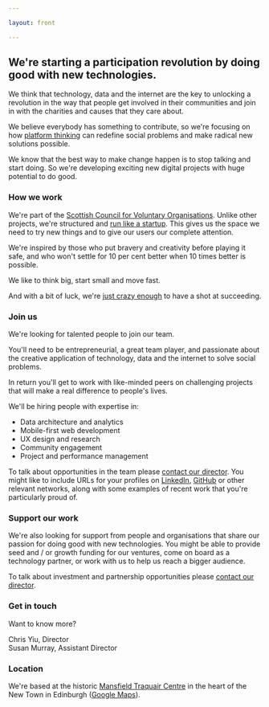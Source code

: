 ```yaml
---

layout: front

---
```


## We're starting a participation revolution by doing good with new technologies.

We think that technology, data and the internet are the key to unlocking a revolution in the way that people get involved in their communities and join in with the charities and causes that they care about.

We believe everybody has something to contribute, so we're focusing on how [platform thinking](http://www.wired.com/2014/01/platform-thinking-approach-innovation/) can redefine social problems and make radical new solutions possible.

We know that the best way to make change happen is to stop talking and start doing. So we're developing exciting new digital projects with huge potential to do good.

### How we work

We're part of the [Scottish Council for Voluntary Organisations](http://www.scvo.org.uk).  Unlike other projects, we're structured and [run like a startup](http://theleanstartup.com/principles). This gives us the space we need to try new things and to give our users our complete attention.

We're inspired by those who put bravery and creativity before playing it safe, and who won't settle for 10 per cent better when 10 times better is possible.

We like to think big, start small and move fast.

And with a bit of luck, we're [just crazy enough](http://www.wired.com/2013/02/moonshots-matter-heres-how-to-make-them-happen/) to have a shot at succeeding.

### Join us

We're looking for talented people to join our team.

You'll need to be entrepreneurial, a great team player, and passionate about the creative application of technology, data and the internet to solve social problems.

In return you'll get to work with like-minded peers on challenging projects that will make a real difference to people's lives.

We'll be hiring people with expertise in:

- Data architecture and analytics
- Mobile-first web development
- UX design and research
- Community engagement
- Project and performance management

To talk about opportunities in the team please [contact our director](mailto:chris.yiu@scvo.org.uk). You might like to include URLs for your profiles on [LinkedIn](https://linkedin.com), [GitHub](https://github.com) or other relevant networks, along with some examples of recent work that you're particularly proud of.

### Support our work

We're also looking for support from people and organisations that share our passion for doing good with new technologies. You might be able to provide seed and / or growth funding for our ventures, come on board as a technology partner, or work with us to help us reach a bigger audience.

To talk about investment and partnership opportunities please [contact our director](mailto:chris.yiu@scvo.org.uk).

### Get in touch

Want to know more?

[<i class="fa fa-fw fa-envelope"></i>](mailto:chris.yiu@scvo.org.uk) [<i class="fa fa-fw fa-linkedin"></i>](https://uk.linkedin.com/in/clry2) [<i class="fa fa-fw fa-twitter"></i>](https://twitter.com/clry2) Chris Yiu, Director  
[<i class="fa fa-fw fa-envelope"></i>](mailto:susan.murray@scvo.org.uk) [<i class="fa fa-fw fa-linkedin"></i>](https://www.linkedin.com/profile/view?id=45755563) [<i class="fa fa-fw fa-twitter"></i>](https://twitter.com/ramsaymurray) Susan Murray, Assistant Director

### Location

We're based at the historic [Mansfield Traquair Centre](http://www.mansfieldtraquair.org.uk/) in the heart of the New Town in Edinburgh ([Google Maps](https://www.google.co.uk/maps/place/Edinburgh,+City+of+Edinburgh+EH3+6BB/)).